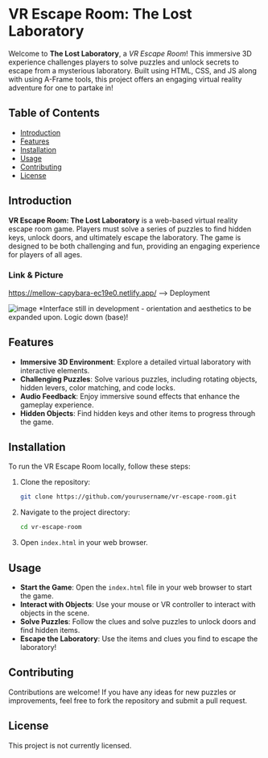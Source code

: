 # VR Escape Room: The Lost Laboratory

Welcome to **The Lost Laboratory**, a *VR Escape Room*! This immersive 3D experience challenges players to solve puzzles and unlock secrets to escape from a mysterious laboratory. Built using HTML, CSS, and JS along with using A-Frame tools, this project offers an engaging virtual reality adventure for one to partake in! 

## Table of Contents
- [Introduction](#introduction)
- [Features](#features)
- [Installation](#installation)
- [Usage](#usage)
- [Contributing](#contributing)
- [License](#license)

## Introduction
**VR Escape Room: The Lost Laboratory** is a web-based virtual reality escape room game. Players must solve a series of puzzles to find hidden keys, unlock doors, and ultimately escape the laboratory. The game is designed to be both challenging and fun, providing an engaging experience for players of all ages.

### Link & Picture
https://mellow-capybara-ec19e0.netlify.app/ --> Deployment

![image](https://github.com/user-attachments/assets/45344510-6092-478b-a59e-4a4eacf72cc4)
*Interface still in development - orientation and aesthetics to be expanded upon. Logic down (base)! 

## Features
- **Immersive 3D Environment**: Explore a detailed virtual laboratory with interactive elements.
- **Challenging Puzzles**: Solve various puzzles, including rotating objects, hidden levers, color matching, and code locks.
- **Audio Feedback**: Enjoy immersive sound effects that enhance the gameplay experience.
- **Hidden Objects**: Find hidden keys and other items to progress through the game.

## Installation
To run the VR Escape Room locally, follow these steps:
1. Clone the repository:
   ```bash
   git clone https://github.com/yourusername/vr-escape-room.git
   ```
2. Navigate to the project directory:
   ```bash
   cd vr-escape-room
   ```
3. Open `index.html` in your web browser.

## Usage
- **Start the Game**: Open the `index.html` file in your web browser to start the game.
- **Interact with Objects**: Use your mouse or VR controller to interact with objects in the scene.
- **Solve Puzzles**: Follow the clues and solve puzzles to unlock doors and find hidden items.
- **Escape the Laboratory**: Use the items and clues you find to escape the laboratory! 

## Contributing
Contributions are welcome! If you have any ideas for new puzzles or improvements, feel free to fork the repository and submit a pull request. 

## License
This project is not currently licensed. 
